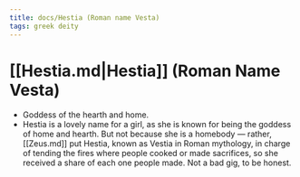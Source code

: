 ```yaml
---
title: docs/Hestia (Roman name Vesta)
tags: greek deity
---
```


# [[Hestia.md|Hestia]] (Roman Name Vesta)
- Goddess of the hearth and home.
- Hestia is a lovely name for a girl, as she is known for being the goddess of home and hearth. But not because she is a homebody — rather, [[Zeus.md]] put Hestia, known as Vestia in Roman mythology, in charge of tending the fires where people cooked or made sacrifices, so she received a share of each one people made. Not a bad gig, to be honest.
